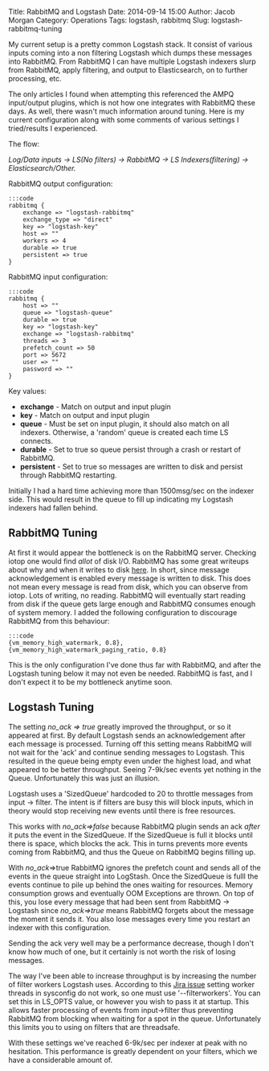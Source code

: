 Title: RabbitMQ and Logstash
Date: 2014-09-14 15:00
Author: Jacob Morgan
Category: Operations
Tags: logstash, rabbitmq
Slug: logstash-rabbitmq-tuning


My current setup is a pretty common Logstash stack. It consist of various inputs coming into a non filtering Logstash which dumps these messages into RabbitMQ. From RabbitMQ I can have multiple Logstash indexers slurp from RabbitMQ, apply filtering, and output to Elasticsearch, on to further processing, etc.

The only articles I found when attempting this referenced the AMPQ input/output plugins, which is not how one integrates with RabbitMQ these days. As well, there wasn't much information around tuning. Here is my current configuration along with some comments of various settings I tried/results I experienced.


The flow:

*Log/Data inputs -> LS(No filters) -> RabbitMQ -> LS Indexers(filtering) -> Elasticsearch/Other.*

RabbitMQ output configuration:

    :::code
    rabbitmq {
        exchange => "logstash-rabbitmq"
        exchange_type => "direct"
        key => "logstash-key"
        host => ""
        workers => 4
        durable => true
        persistent => true
    }


RabbitMQ input configuration:

    :::code
    rabbitmq {
        host => ""
        queue => "logstash-queue"
        durable => true
        key => "logstash-key"
        exchange => "logstash-rabbitmq"
        threads => 3
        prefetch_count => 50
        port => 5672
        user => ""
        password => ""
    }

Key values:

*    **exchange** - Match on output and input plugin
*    **key** - Match on output and input plugin
*    **queue** - Must be set on input plugin, it should also match on all indexers.  Otherwise, a 'random' queue is created each time LS connects. 
*    **durable** - Set to true so queue persist through a crash or restart of RabbitMQ.  
*    **persistent** - Set to true so messages are written to disk and persist through RabbitMQ restarting.



Initially I had a hard time achieving more than 1500msg/sec on the indexer side. This would result in the queue to fill up indicating my Logstash indexers had fallen behind. 

RabbitMQ Tuning
---------------

At first it would appear the bottleneck is on the RabbitMQ server. Checking iotop one would find *allot* of disk I/O. RabbitMQ has some great writeups about why and when it writes to disk [here](http://www.rabbitmq.com/blog/2011/01/20/rabbitmq-backing-stores-databases-and-disks/). In short, since message acknowledgement is enabled every message is written to disk. This does not mean every message is read from disk, which you can observe from iotop. Lots of writing, no reading. RabbitMQ will eventually start reading from disk if the queue gets large enough and RabbitMQ consumes enough of system memory. I added the following configuration to discourage RabbitMQ from this behaviour:

    :::code
    {vm_memory_high_watermark, 0.8},
    {vm_memory_high_watermark_paging_ratio, 0.8}

This is the only configuration I've done thus far with RabbitMQ, and after the Logstash tuning below it may not even be needed. RabbitMQ is fast, and I don't expect it to be my bottleneck anytime soon.


Logstash Tuning 
---------------

The setting *no_ack => true* greatly improved the throughput, or so it appeared at first.  By default Logstash sends an acknowledgement after each message is processed. Turning off this setting means RabbitMQ will not wait for the 'ack' and continue sending messages to Logstash. This resulted in the queue being empty even under the highest load, and what appeared to be better throughput. Seeing 7-9k/sec events yet nothing in the Queue. Unfortunately this was just an illusion.

Logstash uses a 'SizedQueue' hardcoded to 20 to throttle messages from input -> filter. The intent is if filters are busy this will block inputs, which in theory would stop receiving new events until there is free resources.

This works with *no_ack=>false* because RabbitMQ plugin sends an ack *after* it puts the event in the SizedQueue. If the SizedQueue is full it blocks until there is space, which blocks the ack. This in turns prevents more events coming from RabbitMQ, and thus the Queue on RabbitMQ begins filling up.

With *no_ack*=>true RabbitMQ ignores the prefetch count and sends all of the events in the queue straight into LogStash.  Once the SizedQueue is fulll the events continue to pile up behind the ones waiting for resources. Memory consumption grows and eventually OOM Exceptions are thrown. On top of this, you lose every message that had been sent from RabbitMQ -> Logstash since *no_ack=>true* means RabbitMQ forgets about the message the moment it sends it. You also lose messages every time you restart an indexer with this configuration. 

Sending the ack very well may be a performance decrease, though I don't know how much of one,  but it certainly is not worth the risk of losing messages.

The way I've been able to increase throughput is by increasing the number of filter workers Logstash uses. According to this [Jira issue](https://logstash.jira.com/browse/LOGSTASH-2161) setting worker threads in sysconfig do not work, so one must use '--filterworkers'. You can set this in LS_OPTS value, or however you wish to pass it at startup. This allows faster processing of events from input->filter thus preventing RabbitMQ from blocking when waiting for a spot in the queue. Unfortunately this limits you to using on filters that are threadsafe. 




With these settings we've reached 6-9k/sec per indexer at peak with no hesitation. This performance is greatly dependent on your filters, which we have a considerable amount of.  


